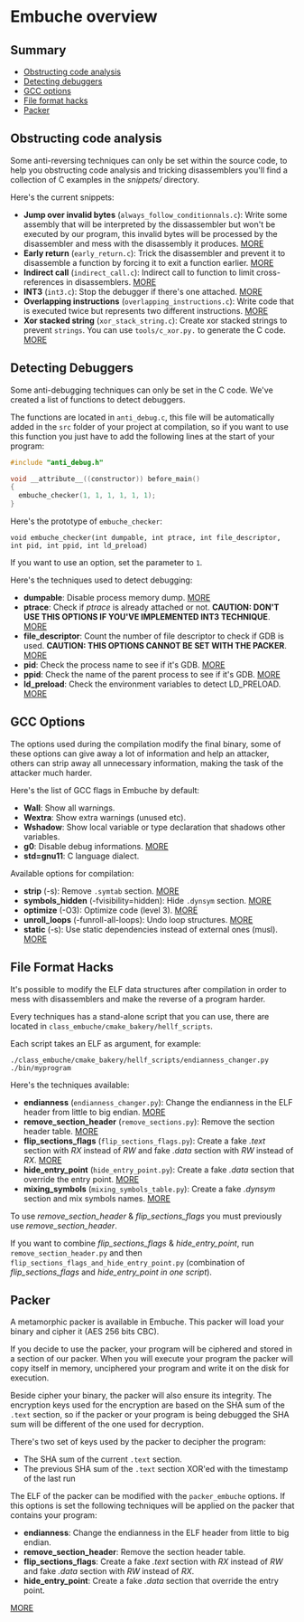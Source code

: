 # Embuche overview

## Summary

- [Obstructing code analysis](./index.md#obstructing-code-analysis)
- [Detecting debuggers](./index.md#detecting-debuggers)
- [GCC options](./index.md#gcc-options)
- [File format hacks](./index.md#file-format-hacks)
- [Packer](./index.md#packer)

## Obstructing code analysis

Some anti-reversing techniques can only be set within the source code, to help you obstructing code analysis and tricking disassemblers you'll find a collection of C examples in the *snippets/* directory.

Here's the current snippets:

- **Jump over invalid bytes** (`always_follow_conditionnals.c`): Write some assembly that will be interpreted by the dissassembler but won't be executed by our program, this invalid bytes will be processed by the disassembler and mess with the disassembly it produces.  [MORE](./obstructing-code-analysis.md#always-follow-the-conditional)
- **Early return** (`early_return.c`): Trick the disassembler and prevent it to disassemble a function by forcing it to exit a function earlier. [MORE](./obstructing-code-analysis.md#early-return)
- **Indirect call** (`indirect_call.c`): Indirect call to function to limit cross-references in disassemblers.  [MORE](./obstructing-code-analysis.md#pointer-function-calls)
- **INT3** (`int3.c`): Stop the debugger if there's one attached. [MORE](./obstructing-code-analysis.md#int3)
- **Overlapping instructions** (`overlapping_instructions.c`): Write code that is executed twice but represents two different instructions.  [MORE](./obstructing-code-analysis.md#overlapping-instructions)
- **Xor stacked string** (`xor_stack_string.c`): Create xor stacked strings to prevent `strings`.
You can use `tools/c_xor.py.` to generate the C code. [MORE](./obstructing-code-analysis.md#prevent-strings)

## Detecting Debuggers

Some anti-debugging techniques can only be set in the C code. We've created a list of functions to detect debuggers.

The functions are located in `anti_debug.c`, this file will be automatically added in the `src` folder of your project at compilation, so if you want to use this function you just have to add the following lines at the start of your program:

```c
#include "anti_debug.h"

void __attribute__((constructor)) before_main()
{
  embuche_checker(1, 1, 1, 1, 1, 1);
}
```

Here's the prototype of `embuche_checker`:

`void embuche_checker(int dumpable, int ptrace, int file_descriptor, int pid, int ppid, int ld_preload)`

If you want to use an option, set the parameter to `1`.

Here's the techniques used to detect debugging:

- **dumpable**: Disable process memory dump. [MORE](./detect-debug.md#disable-core-dump)
- **ptrace**: Check if *ptrace* is already attached or not. **CAUTION: DON'T USE THIS OPTIONS IF YOU'VE IMPLEMENTED INT3 TECHNIQUE**. [MORE](./detect-debug.md#attach-to-ptrace)
- **file_descriptor**: Count the number of file descriptor to check if GDB is used. **CAUTION: THIS OPTIONS CANNOT BE SET WITH THE PACKER**. [MORE](./detect-debug.md#file-descriptor)
- **pid**: Check the process name to see if it's GDB. [MORE](./detect-debug.md#detect-GDB-by-its-pid)
- **ppid**: Check the name of the parent process to see if it's GDB. [MORE](./docs/detect-debug.md#check-the-parent-name)
- **ld_preload**: Check the environment variables to detect LD_PRELOAD. [MORE](./detect-debug.md#detect-ld_preload)

## GCC Options

The options used during the compilation modify the final binary, some of these options can give away a lot of information and help an attacker, others can strip away all unnecessary information, making the task of the attacker much harder.

Here's the list of GCC flags in Embuche by default:

- **Wall**: Show all warnings.
- **Wextra**: Show extra warnings (unused etc).
- **Wshadow**: Show local variable or type declaration that shadows other variables.
- **g0**: Disable debug informations. [MORE](./compiler-options.md#debugging-information)
- **std=gnu11**: C language dialect.

Available options for compilation:

- **strip** (-s): Remove `.symtab` section. [MORE](./compiler-options.md#delete-the-symbol-table-strip)
- **symbols_hidden** (-fvisibility=hidden): Hide `.dynsym` section. [MORE](./compiler-options.md#hide-symbol)
- **optimize** (-O3): Optimize code (level 3). [MORE](./compiler-options.md#optimization)
- **unroll_loops** (-funroll-all-loops): Undo loop structures. [MORE](./compiler-options.md#unroll-loops)
- **static** (-s): Use static dependencies instead of external ones (musl). [MORE](./compiler-options.md#static-compilation)

## File Format Hacks

It's possible to modify the ELF data structures after compilation in order to mess with disassemblers and make the reverse of a program harder.


Every techniques has a stand-alone script that you can use, there are located in `class_embuche/cmake_bakery/hellf_scripts`.

Each script takes an ELF as argument, for example:

```
./class_embuche/cmake_bakery/hellf_scripts/endianness_changer.py ./bin/myprogram
```


Here's the techniques available:

- **endianness** (`endianness_changer.py`): Change the endianness in the ELF header from little to big endian. [MORE](./docs/file-format-hacks.md#change-the-endianness)
- **remove_section_header** (`remove_sections.py`): Remove the section header table. [MORE](./docs/file-format-hacks.md#remove-section-header-table)
- **flip_sections_flags** (`flip_sections_flags.py`): Create a fake *.text* section with *RX* instead of *RW* and fake *.data* section with *RW* instead of *RX*. [MORE](./docs/file-format-hacks.md#create-fake-sections)
- **hide_entry_point** (`hide_entry_point.py`): Create a fake *.data* section that override the entry point. [MORE](./docs/file-format-hacks.md#hide-the-entry-point)
- **mixing_symbols** (`mixing_symbols_table.py`): Create a fake *.dynsym* section and mix symbols names. [MORE](./docs/file-format-hacks.md#mix-symbol-table)

To use *remove_section_header* & *flip_sections_flags* you must previously use *remove_section_header*.

If you want to combine *flip_sections_flags* & *hide_entry_point*, run `remove_section_header.py` and then `flip_sections_flags_and_hide_entry_point.py` (combination of *flip_sections_flags* and *hide_entry_point in one script*).

## Packer

A metamorphic packer is available in Embuche. This packer will load your binary and cipher it (AES 256 bits CBC).

If you decide to use the packer, your program will be ciphered and stored in a section of our packer. When you will execute your program the packer will copy itself in memory, unciphered your program and write it on the disk for execution.

Beside cipher your binary, the packer will also ensure its integrity. The encryption keys used for the encryption are based on the SHA sum of the `.text` section, so if the packer or your program is being debugged the SHA sum will be different of the one used for decryption.

There's two set of keys used by the packer to decipher the program:

- The SHA sum of the current `.text` section.
- The previous SHA sum of the `.text` section XOR'ed with the timestamp of the last run

The ELF of the packer can be modified with the `packer_embuche` options.
If this options is set the following techniques will be applied on the packer that contains your program:

- **endianness**: Change the endianness in the ELF header from little to big endian.
- **remove_section_header**: Remove the section header table.
- **flip_sections_flags**: Create a fake *.text* section with *RX* instead of *RW* and fake *.data* section with *RW* instead of *RX*.
- **hide_entry_point**: Create a fake *.data* section that override the entry point.

[MORE](./packer.md)
